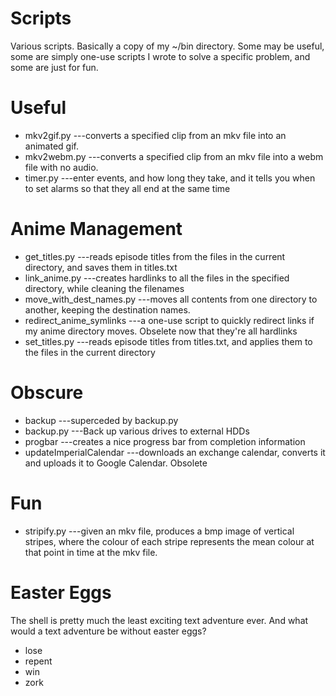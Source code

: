 Scripts
=======

Various scripts. Basically a copy of my ~/bin directory. Some may be useful, some are simply one-use scripts I wrote to solve a specific problem, and some are just for fun.


Useful
======

- mkv2gif.py        ---converts a specified clip from an mkv file into an animated gif.
- mkv2webm.py       ---converts a specified clip from an mkv file into a webm file with no audio.
- timer.py          ---enter events, and how long they take, and it tells you when to set alarms so that they all end at the same time


Anime Management
================

- get_titles.py             ---reads episode titles from the files in the current directory, and saves them in titles.txt
- link_anime.py             ---creates hardlinks to all the files in the specified directory, while cleaning the filenames
- move_with_dest_names.py   ---moves all contents from one directory to another, keeping the destination names.
- redirect_anime_symlinks   ---a one-use script to quickly redirect links if my anime directory moves. Obselete now that they're all hardlinks
- set_titles.py             ---reads episode titles from titles.txt, and applies them to the files in the current directory


Obscure
=======

- backup                    ---superceded by backup.py
- backup.py                 ---Back up various drives to external HDDs
- progbar                   ---creates a nice progress bar from completion information
- updateImperialCalendar    ---downloads an exchange calendar, converts it and uploads it to Google Calendar. Obsolete


Fun
===

- stripify.py  ---given an mkv file, produces a bmp image of vertical stripes, where the colour of each stripe represents the mean colour at that point in time at the mkv file.

Easter Eggs
===========
The shell is pretty much the least exciting text adventure ever. And what would a text adventure be without easter eggs?

- lose
- repent
- win
- zork
